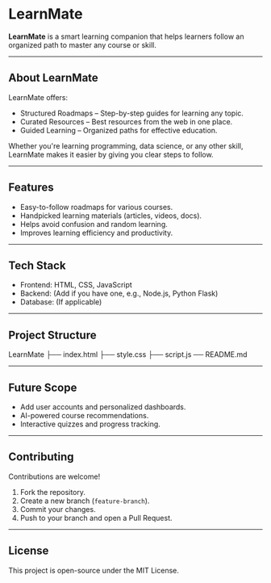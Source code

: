# LearnMate

**LearnMate** is a smart learning companion that helps learners follow an organized path to master any course or skill.

---

## About LearnMate
LearnMate offers:
- Structured Roadmaps – Step-by-step guides for learning any topic.
- Curated Resources – Best resources from the web in one place.
- Guided Learning – Organized paths for effective education.

Whether you're learning programming, data science, or any other skill, LearnMate makes it easier by giving you clear steps to follow.

---

## Features
- Easy-to-follow roadmaps for various courses.
- Handpicked learning materials (articles, videos, docs).
- Helps avoid confusion and random learning.
- Improves learning efficiency and productivity.

---

## Tech Stack
- Frontend: HTML, CSS, JavaScript  
- Backend: (Add if you have one, e.g., Node.js, Python Flask)  
- Database: (If applicable)  

---

## Project Structure
LearnMate
├── index.html
├── style.css
├── script.js
── README.md


---

## Future Scope
- Add user accounts and personalized dashboards.
- AI-powered course recommendations.
- Interactive quizzes and progress tracking.

---

## Contributing
Contributions are welcome!  
1. Fork the repository.
2. Create a new branch (`feature-branch`).
3. Commit your changes.
4. Push to your branch and open a Pull Request.

---

## License
This project is open-source under the MIT License.

